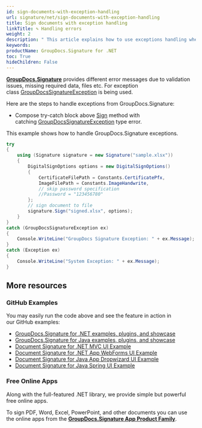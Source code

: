 ```yaml
---
id: sign-documents-with-exception-handling
url: signature/net/sign-documents-with-exception-handling
title: Sign documents with exception handling
linkTitle: ✎ Handling errors
weight: 2
description: " This article explains how to use exceptions handling when adding electronic signatures to document with GroupDocs.Signature API."
keywords: 
productName: GroupDocs.Signature for .NET 
toc: True
hideChildren: False
---
```

[**GroupDocs.Signature**](https://products.groupdocs.com/signature/net) provides different error messages due to validation issues, missing required data, files etc. For exception class [GroupDocsSignatureException](https://reference.groupdocs.com/signature/net/groupdocs.signature/groupdocssignatureexception) is being used.

Here are the steps to handle exceptions from GroupDocs.Signature:

* Compose try-catch block above [Sign](https://reference.groupdocs.com/signature/net/groupdocs.signature/signature/sign/) method with catching [GroupDocsSignatureException](https://reference.groupdocs.com/signature/net/groupdocs.signature/groupdocssignatureexception) type error.  

This example shows how to handle GroupDocs.Signature exceptions.

```csharp
try
{
    using (Signature signature = new Signature("sample.xlsx"))
    {
        DigitalSignOptions options = new DigitalSignOptions()
        {
            CertificateFilePath = Constants.CertificatePfx,
            ImageFilePath = Constants.ImageHandwrite,
            // skip password specification
            //Password = "123456780"
        };
        // sign document to file
        signature.Sign("signed.xlsx", options);
    }
}
catch (GroupDocsSignatureException ex)
{
    Console.WriteLine("GroupDocs Signature Exception: " + ex.Message);
}
catch (Exception ex)
{
    Console.WriteLine("System Exception: " + ex.Message);
}
```

## More resources

### GitHub Examples

You may easily run the code above and see the feature in action in our GitHub examples:

* [GroupDocs.Signature for .NET examples, plugins, and showcase](https://github.com/groupdocs-signature/GroupDocs.Signature-for-.NET)
* [GroupDocs.Signature for Java examples, plugins, and showcase](https://github.com/groupdocs-signature/GroupDocs.Signature-for-Java)
* [Document Signature for .NET MVC UI Example](https://github.com/groupdocs-signature/GroupDocs.Signature-for-.NET-MVC)
* [Document Signature for .NET App WebForms UI Example](https://github.com/groupdocs-signature/GroupDocs.Signature-for-.NET-WebForms)
* [Document Signature for Java App Dropwizard UI Example](https://github.com/groupdocs-signature/GroupDocs.Signature-for-Java-Dropwizard)
* [Document Signature for Java Spring UI Example](https://github.com/groupdocs-signature/GroupDocs.Signature-for-Java-Spring)

### Free Online Apps

Along with the full-featured .NET library, we provide simple but powerful free online apps.

To sign PDF, Word, Excel, PowerPoint, and other documents you can use the online apps from the **[GroupDocs.Signature App Product Family](https://products.groupdocs.app/signature/family)**.
